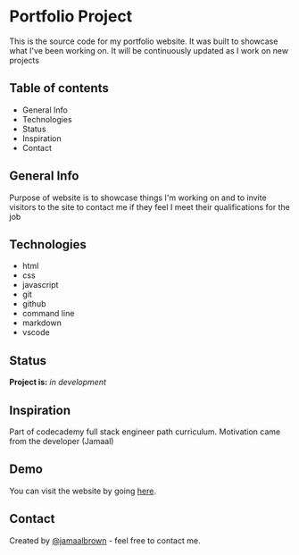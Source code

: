 
# Portfolio Project

This is the source code for my portfolio website. It was built to showcase what I've been working on. It will be continuously updated as I work on new projects

## Table of contents

* General Info
* Technologies
* Status
* Inspiration
* Contact

## General Info

Purpose of website is to showcase things I'm working on and to invite visitors to the site to contact me if they feel I meet their qualifications for the job

## Technologies

* html
* css
* javascript
* git
* github
* command line
* markdown
* vscode

## Status

**Project is:** *in development*

## Inspiration

Part of codecademy full stack engineer path curriculum. Motivation came from the developer (Jamaal)

## Demo

You can visit the website by going [here](https://jamaalbrown.me/).

## Contact

Created by [@jamaalbrown](www.jamaalbrown.me) - feel free to contact me.
